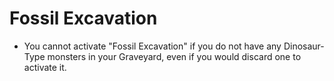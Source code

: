 # Fossil Excavation

*   You cannot activate "Fossil Excavation" if you do not have any Dinosaur-Type monsters in your Graveyard, even if you would discard one to activate it.

